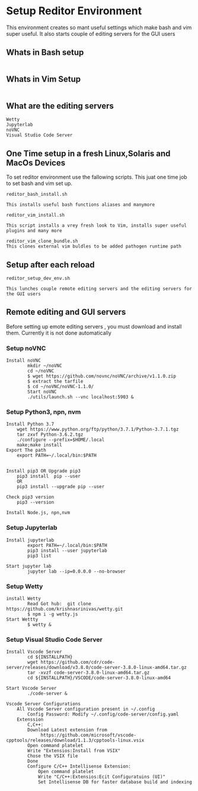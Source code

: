 # Setup Reditor Environment
This environment creates so mant useful settings which make bash and vim super useful.
It also starts couple of editing servers for the GUI users

## Whats in Bash setup
```
```

## Whats in Vim Setup
```
```

## What are the editing servers
```
Wetty
Jupyterlab
noVNC
Visual Studio Code Server
```
## One Time setup in a fresh Linux,Solaris and MacOs Devices
To set reditor environment use the fallowing scripts. This juat one time job to set bash and vim set up.
```
reditor_bash_install.sh

This installs useful bash functions aliases and manymore
```

```
reditor_vim_install.sh

This script installs a vrey fresh look to Vim, installs super useful plugins and many more
```

```
reditor_vim_clone_bundle.sh
This clones external vim buldles to be added pathogen runtime path
```
 
## Setup after each reload
```
reditor_setup_dev_env.sh

This lunches couple remote editing servers and the editing servers for the GUI users
```

## Remote editing and GUI servers
Before setting up emote editing servers , you must download and install them.
Currently it is not done automatically

### Setup noVNC
```
Install noVNC
        mkdir ~/noVNC
        cd ~/noVNC
        $ wget https://github.com/novnc/noVNC/archive/v1.1.0.zip
        $ extract the tarfile
        $ cd ~/noVNC/noVNC-1.1.0/
        Start noVNC
        ./utils/launch.sh --vnc localhost:5903 &
```
### Setup Python3, npn, nvm
```
Install Python 3.7
    wget https://www.python.org/ftp/python/3.7.1/Python-3.7.1.tgz
    tar zxvf Python-3.6.2.tgz
    ./configure --prefix=$HOME/.local
    make;make install
Export The path
    export PATH=~/.local/bin:$PATH


Install pip3 OR Upgrade pip3
    pip3 install  pip --user
    OR
    pip3 install --upgrade pip --user

Check pip3 version
    pip3 --version

Install Node.js, npn,nvm
```
### Setup Jupyterlab
```
Install jupyterlab
        export PATH=~/.local/bin:$PATH
        pip3 install --user jupyterlab
        pip3 list

Start jupyter lab
        jupyter lab --ip=0.0.0.0 --no-browser
```
### Setup Wetty
```
install Wetty
        Read Got hub:  git clone https://github.com/krishnasrinivas/wetty.git
        $ npm i -g wetty.js
Start Wettty
        $ wetty &
```
### Setup Visual Studio Code Server
```
Install Vscode Server
        cd ${INSTALLPATH}
        wget https://github.com/cdr/code-server/releases/download/v3.8.0/code-server-3.8.0-linux-amd64.tar.gz
        tar -xvzf code-server-3.8.0-linux-amd64.tar.gz
        cd ${INSTALLPATH}/VSCODE/code-server-3.8.0-linux-amd64

Start Vscode Server
        ./code-server &

Vscode Server Configurations
    All Vscode Server configuration present in ~/.config
        Config Password: Modify ~/.config/code-server/config.yaml
    Extenssion
        C,C++:
        Download Latest extension from
             https://github.com/microsoft/vscode-cpptools/releases/download/1.1.3/cpptools-linux.vsix
        Open command platelet
        Write "Extensios:Install from VSIX"
        Chose the VSIX file
        Done
        Configure C/C++ Intellisense Extension:
            Open command platelet
            Write "C/C++:Extensios:Ecit Configuratuins (UI)"
            Set Intellisense DB for faster database build and indexing      
```
